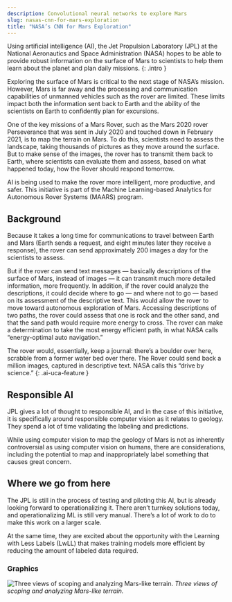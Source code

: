 ```yaml
---
description: Convolutional neural networks to explore Mars
slug: nasas-cnn-for-mars-exploration
title: "NASA’s CNN for Mars Exploration"
---
```

Using artificial intelligence (AI), the Jet Propulsion Laboratory (JPL) at the National Aeronautics and Space Administration (NASA) hopes to be able to provide robust information on the surface of Mars to scientists to help them learn about the planet and plan daily missions.
{: .intro }

Exploring the surface of Mars is critical to the next stage of NASA’s mission. However, Mars is far away and the processing and communication capabilities of unmanned vehicles such as the rover are limited. These limits impact both the information sent back to Earth and the ability of the scientists on Earth to confidently plan for excursions.

One of the key missions of a Mars Rover, such as the Mars 2020 rover Perseverance that was sent in July 2020 and touched down in February 2021, is to map the terrain on Mars. To do this, scientists need to assess the landscape, taking thousands of pictures as they move around the surface. But to make sense of the images, the rover has to transmit them back to Earth, where scientists can evaluate them and assess, based on what happened today, how the Rover should respond tomorrow.

AI is being used to make the rover more intelligent, more productive, and safer. This initiative is part of the Machine Learning-based Analytics for Autonomous Rover Systems (MAARS) program.

## Background
Because it takes a long time for communications to travel between Earth and Mars (Earth sends a request, and eight minutes later they receive a response), the rover can send approximately 200 images a day for the scientists to assess.

But if the rover can send text messages — basically descriptions of the surface of Mars, instead of images — it can transmit much more detailed information, more frequently. In addition, if the rover could analyze the descriptions, it could decide where to go — and where not to go — based on its assessment of the descriptive text. This would allow the rover to move toward autonomous exploration of Mars. Accessing descriptions of two paths, the rover could assess that one is rock and the other sand, and that the sand path would require more energy to cross. The rover can make a determination to take the most energy efficient path, in what NASA calls “energy-optimal auto navigation.”

The rover would, essentially, keep a journal: there’s a boulder over here, scrabble from a former water bed over there. The Rover could send back a million images, captured in descriptive text. NASA calls this “drive by science.”
{: .ai-uca-feature }

## Responsible AI
JPL gives a lot of thought to responsible AI, and in the case of this initiative, it is specifically around responsible computer vision as it relates to geology. They spend a lot of time validating the labeling and predictions. 

While using computer vision to map the geology of Mars is not as inherently controversial as using computer vision on humans, there are considerations, including the potential to map and inappropriately label something that causes great concern. 

## Where we go from here
The JPL is still in the process of testing and piloting this AI, but is already looking forward to operationalizing it. There aren’t turnkey solutions today, and operationalizing ML is still very manual. There’s a lot of work to do to make this work on a larger scale. 

At the same time, they are excited about the opportunity with the Learning with Less Labels (LwLL) that makes training models more efficient by reducing the amount of labeled data required.

### Graphics

![Three views of scoping and analyzing Mars-like terrain.](../images/ai-uca-mars-exploration1.png)
_Three views of scoping and analyzing Mars-like terrain._






